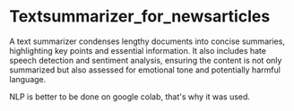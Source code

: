 # Textsummarizer_for_newsarticles
A text summarizer condenses lengthy documents into concise summaries, highlighting key points and essential information. It also includes hate speech detection and sentiment analysis, ensuring the content is not only summarized but also assessed for emotional tone and potentially harmful language. 


NLP is better to be done on google colab, that's why it was used. 

